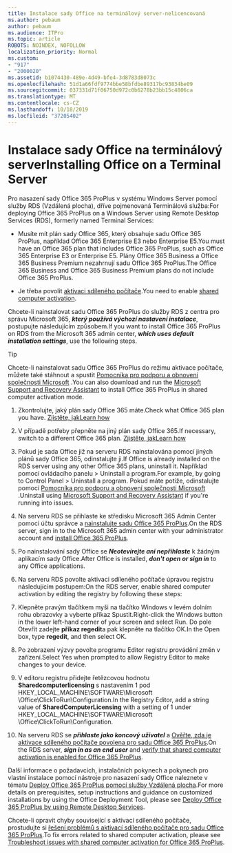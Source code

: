 ```yaml
---
title: Instalace sady Office na terminálový server-nelicencovaná
ms.author: pebaum
author: pebaum
ms.audience: ITPro
ms.topic: article
ROBOTS: NOINDEX, NOFOLLOW
localization_priority: Normal
ms.custom:
- "917"
- "2000020"
ms.assetid: b1074430-489e-4d49-bfe4-3d8783d8073c
ms.openlocfilehash: 51d1a66fdf9774bbe58bfdbe89317bc93834be09
ms.sourcegitcommit: 037331d71f06750d972c0b6278b23bb15c4806ca
ms.translationtype: MT
ms.contentlocale: cs-CZ
ms.lasthandoff: 10/18/2019
ms.locfileid: "37205402"
---
```

# <a name="installing-office-on-a-terminal-server"></a><span data-ttu-id="918f5-102">Instalace sady Office na terminálový server</span><span class="sxs-lookup"><span data-stu-id="918f5-102">Installing Office on a Terminal Server</span></span>

<span data-ttu-id="918f5-103">Pro nasazení sady Office 365 ProPlus v systému Windows Server pomocí služby RDS (Vzdálená plocha), dříve pojmenovaná Terminálová služba:</span><span class="sxs-lookup"><span data-stu-id="918f5-103">For deploying Office 365 ProPlus on a Windows Server using Remote Desktop Services (RDS), formerly named Terminal Services:</span></span>
  
- <span data-ttu-id="918f5-104">Musíte mít plán sady Office 365, který obsahuje sadu Office 365 ProPlus, například Office 365 Enterprise E3 nebo Enterprise E5.</span><span class="sxs-lookup"><span data-stu-id="918f5-104">You must have an Office 365 plan that includes Office 365 ProPlus, such as Office 365 Enterprise E3 or Enterprise E5.</span></span> <span data-ttu-id="918f5-105">Plány Office 365 Business a Office 365 Business Premium nezahrnují sadu Office 365 ProPlus.</span><span class="sxs-lookup"><span data-stu-id="918f5-105">The Office 365 Business and Office 365 Business Premium plans do not include Office 365 ProPlus.</span></span>

- <span data-ttu-id="918f5-106">Je třeba povolit [aktivaci sdíleného počítače](https://docs.microsoft.com/DeployOffice/overview-of-shared-computer-activation-for-office-365-proplus).</span><span class="sxs-lookup"><span data-stu-id="918f5-106">You need to enable [shared computer activation](https://docs.microsoft.com/DeployOffice/overview-of-shared-computer-activation-for-office-365-proplus).</span></span>

<span data-ttu-id="918f5-107">Chcete-li nainstalovat sadu Office 365 ProPlus do služby RDS z centra pro správu Microsoft 365, ***který používá výchozí nastavení instalace***, postupujte následujícím způsobem.</span><span class="sxs-lookup"><span data-stu-id="918f5-107">If you want to install Office 365 ProPlus on RDS from the Microsoft 365 admin center, ***which uses default installation settings***, use the following steps.</span></span>

> [!TIP]
> <span data-ttu-id="918f5-108">Chcete-li nainstalovat sadu Office 365 ProPlus do režimu aktivace počítače, můžete také stáhnout a spustit [Pomocníka pro podporu a obnovení společnosti Microsoft](https://aka.ms/SaRA_OfficeSCA_M365Portal) .</span><span class="sxs-lookup"><span data-stu-id="918f5-108">You can also download and run the [Microsoft Support and Recovery Assistant](https://aka.ms/SaRA_OfficeSCA_M365Portal) to install Office 365 ProPlus in shared computer activation mode.</span></span>
  
1. <span data-ttu-id="918f5-109">Zkontrolujte, jaký plán sady Office 365 máte.</span><span class="sxs-lookup"><span data-stu-id="918f5-109">Check what Office 365 plan you have.</span></span> [<span data-ttu-id="918f5-110">Zjistěte, jak</span><span class="sxs-lookup"><span data-stu-id="918f5-110">Learn how</span></span>](https://docs.microsoft.com/office365/admin/admin-overview/what-subscription-do-i-have)

2. <span data-ttu-id="918f5-111">V případě potřeby přepněte na jiný plán sady Office 365.</span><span class="sxs-lookup"><span data-stu-id="918f5-111">If necessary, switch to a different Office 365 plan.</span></span> [<span data-ttu-id="918f5-112">Zjistěte, jak</span><span class="sxs-lookup"><span data-stu-id="918f5-112">Learn how</span></span>](https://docs.microsoft.com/office365/admin/subscriptions-and-billing/switch-to-a-different-plan)

3. <span data-ttu-id="918f5-113">Pokud je sada Office již na serveru RDS nainstalována pomocí jiných plánů sady Office 365, odinstalujte ji.</span><span class="sxs-lookup"><span data-stu-id="918f5-113">If Office is already installed on the RDS server using any other Office 365 plans, uninstall it.</span></span> <span data-ttu-id="918f5-114">Například pomocí ovládacího panelu \> Uninstall a program.</span><span class="sxs-lookup"><span data-stu-id="918f5-114">For example, by going to Control Panel \> Uninstall a program.</span></span> <span data-ttu-id="918f5-115">Pokud máte potíže, odinstalujte pomocí [Pomocníka pro podporu a obnovení společnosti Microsoft](https://aka.ms/SARA-OfficeUninstall-Alchemy) .</span><span class="sxs-lookup"><span data-stu-id="918f5-115">Uninstall using [Microsoft Support and Recovery Assistant](https://aka.ms/SARA-OfficeUninstall-Alchemy) if you're running into issues.</span></span>

4. <span data-ttu-id="918f5-116">Na serveru RDS se přihlaste ke středisku Microsoft 365 Admin Center pomocí účtu správce a [nainstalujte sadu Office 365 ProPlus](https://portal.office.com/OLS/MySoftware.aspx).</span><span class="sxs-lookup"><span data-stu-id="918f5-116">On the RDS server, sign in to the Microsoft 365 admin center with your administrator account and [install Office 365 ProPlus](https://portal.office.com/OLS/MySoftware.aspx).</span></span>

5. <span data-ttu-id="918f5-117">Po nainstalování sady Office se ***Neotevírejte ani nepřihlaste*** k žádným aplikacím sady Office.</span><span class="sxs-lookup"><span data-stu-id="918f5-117">After Office is installed, ***don't open or sign in*** to any Office applications.</span></span>

6. <span data-ttu-id="918f5-118">Na serveru RDS povolte aktivaci sdíleného počítače úpravou registru následujícím postupem:</span><span class="sxs-lookup"><span data-stu-id="918f5-118">On the RDS server, enable shared computer activation by editing the registry by following these steps:</span></span>

1. <span data-ttu-id="918f5-119">Klepněte pravým tlačítkem myši na tlačítko Windows v levém dolním rohu obrazovky a vyberte příkaz Spustit.</span><span class="sxs-lookup"><span data-stu-id="918f5-119">Right-click the Windows button in the lower left-hand corner of your screen and select Run.</span></span> <span data-ttu-id="918f5-120">Do pole Otevřít zadejte **příkaz regedit**a pak klepněte na tlačítko OK.</span><span class="sxs-lookup"><span data-stu-id="918f5-120">In the Open box, type **regedit**, and then select OK.</span></span>

2. <span data-ttu-id="918f5-121">Po zobrazení výzvy povolte programu Editor registru provádění změn v zařízení.</span><span class="sxs-lookup"><span data-stu-id="918f5-121">Select Yes when prompted to allow Registry Editor to make changes to your device.</span></span>

3. <span data-ttu-id="918f5-122">V editoru registru přidejte řetězcovou hodnotu **Sharedcomputerlicensing** s nastavením 1 pod HKEY_LOCAL_MACHINE\SOFTWARE\Microsoft \Office\ClickToRun\Configuration.</span><span class="sxs-lookup"><span data-stu-id="918f5-122">In the Registry Editor, add a string value of **SharedComputerLicensing** with a setting of 1 under HKEY_LOCAL_MACHINE\SOFTWARE\Microsoft \Office\ClickToRun\Configuration.</span></span>

7. <span data-ttu-id="918f5-123">Na serveru RDS se ***přihlaste jako koncový uživatel*** a [Ověřte, zda je aktivace sdíleného počítače povolena pro sadu Office 365 ProPlus](https://docs.microsoft.com/DeployOffice/troubleshoot-issues-with-shared-computer-activation-for-office-365-proplus#verify-that-activation-for-office-365-proplus-succeeded).</span><span class="sxs-lookup"><span data-stu-id="918f5-123">On the RDS server, ***sign in as an end user*** and [verify that shared computer activation is enabled for Office 365 ProPlus](https://docs.microsoft.com/DeployOffice/troubleshoot-issues-with-shared-computer-activation-for-office-365-proplus#verify-that-activation-for-office-365-proplus-succeeded).</span></span>

<span data-ttu-id="918f5-124">Další informace o požadavcích, instalačních pokynech a pokynech pro vlastní instalace pomocí nástroje pro nasazení sady Office naleznete v tématu [Deploy Office 365 ProPlus pomocí služby Vzdálená plocha](https://docs.microsoft.com/DeployOffice/deploy-office-365-proplus-by-using-remote-desktop-services).</span><span class="sxs-lookup"><span data-stu-id="918f5-124">For more details on prerequisites, setup instructions and guidance on customized installations by using the Office Deployment Tool, please see [Deploy Office 365 ProPlus by using Remote Desktop Services](https://docs.microsoft.com/DeployOffice/deploy-office-365-proplus-by-using-remote-desktop-services).</span></span>
  
<span data-ttu-id="918f5-125">Chcete-li opravit chyby související s aktivací sdíleného počítače, prostudujte si [řešení problémů s aktivací sdíleného počítače pro sadu Office 365 ProPlus](https://docs.microsoft.com/DeployOffice/troubleshoot-issues-with-shared-computer-activation-for-office-365-proplus).</span><span class="sxs-lookup"><span data-stu-id="918f5-125">To fix errors related to shared computer activation, please see [Troubleshoot issues with shared computer activation for Office 365 ProPlus](https://docs.microsoft.com/DeployOffice/troubleshoot-issues-with-shared-computer-activation-for-office-365-proplus).</span></span>
  